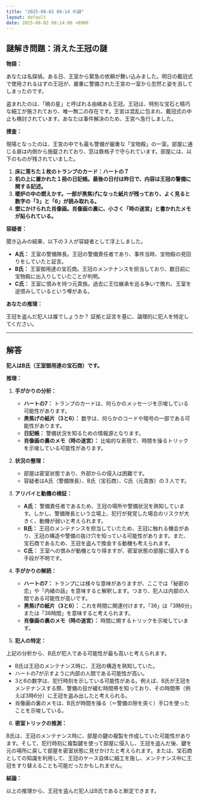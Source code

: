 ```yaml
---
title: "2025-08-02 08:14 の謎"
layout: default
date: 2025-08-02 08:14:00 +0900
---
```

## 謎解き問題：消えた王冠の謎

**物語：**

あなたは名探偵。ある日、王室から緊急の依頼が舞い込みました。明日の戴冠式で使用されるはずの王冠が、厳重に警備された王宮の一室から忽然と姿を消してしまったのです。

盗まれたのは、「暁の星」と呼ばれる由緒ある王冠。王冠は、特別な宝石と精巧な細工が施されており、唯一無二の存在です。王宮は混乱に包まれ、戴冠式の中止も検討されています。あなたは事件解決のため、王宮へ急行しました。

**捜査：**

現場となったのは、王宮の中でも最も警備が厳重な「宝物殿」の一室。部屋に通じる扉は内側から施錠されており、窓は鉄格子で守られています。部屋には、以下のものが残されていました。

1.  **床に落ちた１枚のトランプのカード：ハートの７**
2.  **机の上に置かれた１冊の日記帳。最後の日付は昨日で、内容は王冠の警備に関する記述。**
3.  **暖炉の中の燃えかす。一部が黒焦げになった紙片が残っており、よく見ると数字の「3」と「6」が読み取れる。**
4.  **壁にかけられた肖像画。肖像画の裏に、小さく「時の迷宮」と書かれたメモが貼られている。**

**容疑者：**

聞き込みの結果、以下の３人が容疑者として浮上しました。

*   **A氏：** 王室の警備隊長。王冠の警備責任者であり、事件当時、宝物殿の見回りをしていたと証言。
*   **B氏：** 王室御用達の宝石商。王冠のメンテナンスを担当しており、数日前に宝物殿に出入りしていたことが判明。
*   **C氏：** 王室に恨みを持つ元貴族。過去に王位継承を巡る争いで敗れ、王室を逆恨みしているという噂がある。

**あなたの推理：**

王冠を盗んだ犯人は誰でしょうか？ 証拠と証言を基に、論理的に犯人を特定してください。

---

## 解答

**犯人はB氏（王室御用達の宝石商）です。**

**推理：**

1.  **手がかりの分析：**
    *   **ハートの7：** トランプのカードは、何らかのメッセージを示唆している可能性があります。
    *   **黒焦げの紙片（3と6）：** 数字は、何らかのコードや暗号の一部である可能性があります。
    *   **日記帳：** 警備状況を知るための情報源となります。
    *   **肖像画の裏のメモ（時の迷宮）：** 比喩的な表現で、時間を操るトリックを示唆している可能性があります。

2.  **状況の整理：**
    *   部屋は密室状態であり、外部からの侵入は困難です。
    *   容疑者はA氏（警備隊長）、B氏（宝石商）、C氏（元貴族）の３人です。

3.  **アリバイと動機の検証：**
    *   **A氏：** 警備責任者であるため、王冠の場所や警備状況を熟知しています。しかし、警備隊長という立場上、犯行が発覚した場合のリスクが大きく、動機が弱いと考えられます。
    *   **B氏：** 王冠のメンテナンスを担当していたため、王冠に触れる機会があり、王冠の構造や警備の抜け穴を知っている可能性があります。また、宝石商であるため、王冠を盗んで換金する動機も考えられます。
    *   **C氏：** 王室への恨みが動機となり得ますが、密室状態の部屋に侵入する手段が不明です。

4.  **手がかりの解読：**
    *   **ハートの7：** トランプには様々な意味がありますが、ここでは「秘密の恋」や「内緒の話」を意味すると解釈します。つまり、犯人は内部の人間である可能性が高いです。
    *   **黒焦げの紙片（3と6）：** これを時間に関連付けます。「36」は「3時6分」または「36時間」を意味すると考えられます。
    *   **肖像画の裏のメモ（時の迷宮）：** 時間に関するトリックを示唆しています。

5.  **犯人の特定：**

上記の分析から、B氏が犯人である可能性が最も高いと考えられます。

* B氏は王冠のメンテナンス時に、王冠の構造を熟知していた。
* ハートの7が示すように内部の人間である可能性が高い。
* 3と6の数字は、犯行時刻を示している可能性がある。例えば、B氏が王冠をメンテナンスする際、警備の目が緩む時間帯を知っており、その時間帯（例えば3時6分）に王冠を盗み出したと考えられる。
* 肖像画の裏のメモは、B氏が時間を操る（＝警備の隙を突く）手口を使ったことを示唆している。

6.  **密室トリックの推測：**

B氏は、王冠のメンテナンス時に、部屋の鍵の複製を作成していた可能性があります。そして、犯行時刻に複製鍵を使って部屋に侵入し、王冠を盗んだ後、鍵を元の場所に戻して部屋を密室状態に見せかけたと考えられます。または、宝石商としての知識を利用して、王冠のケース自体に細工を施し、メンテナンス中に王冠をすり替えることも可能だったかもしれません。

**結論：**

以上の推理から、王冠を盗んだ犯人はB氏であると断定できます。
